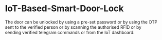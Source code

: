 # IoT-Based-Smart-Door-Lock
The door can be unlocked by using a pre-set password or by using the OTP sent to the verified person or by scanning the authorised RFID or by sending verified telegram commands or from the IoT dashboard. 
